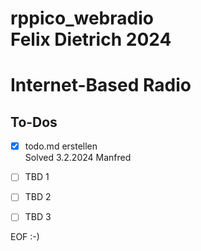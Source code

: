 # rppico_webradio<br>Felix Dietrich 2024
# Internet-Based Radio

## To-Dos
- [X] todo.md erstellen<br>
Solved 3.2.2024 Manfred

- [ ] TBD 1<br>
- [ ] TBD 2<br>
- [ ] TBD 3<br>





EOF :-)





